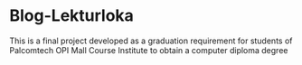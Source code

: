 # Blog-Lekturloka
This is a final project developed as a graduation requirement for students of Palcomtech OPI Mall Course Institute to obtain a computer diploma degree
